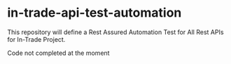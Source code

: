 # in-trade-api-test-automation
This repository will define a Rest Assured Automation Test for All Rest APIs for In-Trade Project. 

Code not completed at the moment

